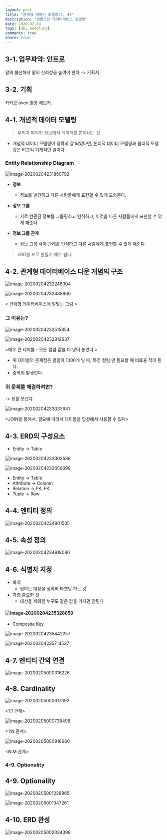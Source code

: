 ```yaml
---
layout: post
title: "관계형 데이터 모델링(3, 4)"
description: "생활코딩 데이터베이스 모델링"
date: 2020-02-04
tags: [db, modeling]
comments: true
share: true
---
```


## 3-1. 업무파악: 인트로

 말의 불신해서 말의 신뢰성을 높여야 한다 -> 기획서



## 3-2. 기획

카카오 oven 활용 해보자. 



## 4-1. 개념적 데이터 모델링

> 우리가 파악한 정보에서 데이터를 뽑아내는 것

* 개념적 데이터 모델링이 정확히 잘 되었다면, 논리적 데이터 모델링과 물리적 모델링은 비교적 기계적인 일이다.



### Entity Relationship Diagram

![image-20200204231850792](/images/image-20200204231850792.png)

* **정보**
  * 정보를 발견하고 다른 사람들에게 표현할 수 있게 도와준다.
* **정보 그룹**
  * 서로 연관된 정보를 그룹핑하고 인식하고, 이것을 다른 사람들에게 표현할 수 있게 해준다.

* **정보 그룹 관계**
  * 정보 그룹 사이 관계를 인식하고 다른 사람에게 표현할 수 있게 해준다.

> ERD를 표로 만들기 매우 쉽다.





## 4-2. 관계형 데이터베이스 다운 개념의 구조

![image-20200204232248304](/images/image-20200204232248304.png)

![image-20200204232438860](/images/image-20200204232438860.png)



< 관계형 데이터베이스에 알맞는 그림 >



### 그 이유는?

![image-20200204232515854](/images/image-20200204232515854.png)

![image-20200204232812637](/images/image-20200204232812637.png)

<매우 큰 테이블 - 모든 컬럼 값을 다 넣어 놓았다.>

* 위 테이블의 문제점은 컬럼이 1000개 일 때, 특정 컬럼 만 필요할 때 비효율 적이 된다.
* 중복이 발생한다.



### 위 문제를 해결하려면?

-> 표를 쪼갠다

![image-20200204233033941](/images/image-20200204233033941.png)

<JOIN을 통해서, 필요에 따라서 테이블을 합성해서 사용할 수 있다>





## 4-3. ERD의 구성요소

* Entity -> Table

![image-20200204233303586](/images/image-20200204233303586.png)



![image-20200204233656699](/images/image-20200204233656699.png)



* Entity -> Table
* Attribute -> Column
* Relation -> PK, FK
* Tuple -> Row



## 4-4. 엔티티 정의

![image-20200204234901505](/images/image-20200204234901505.png)

## 4-5. 속성 정의

![image-20200204234918086](/images/image-20200204234918086.png)





## 4-6. 식별자 지정

* 목적
  * 원하는 대상을 정확히 타겟팅 하는 것
* 가장 중요한 것
  * 대상을 제외한 누구도 같은 값을 가지면 안된다

#### ![image-20200204235328659](/images/image-20200204235328659.png)



* Composite Key

![image-20200204235442257](/images/image-20200204235442257.png)

![image-20200204235714537](/images/image-20200204235714537.png)



## 4-7. 엔티티 간의 연결

![image-20200205000316226](/images/image-20200205000316226.png)



## 4-8. Cardinality

![image-20200205000617392](/images/image-20200205000617392.png)

<1:1 관계>



![image-20200205000738498](/images/image-20200205000738498.png)

<1:N 관계>



![image-20200205000916660](/images/image-20200205000916660.png)

<N:M 관계>



### 4-9. Optionality

## 4-9. Optionality

![image-20200205001228965](/images/image-20200205001228965.png)

![image-20200205001347261](/images/image-20200205001347261.png)





## 4-10. ERD 완성

 ![image-20200205002024398](/images/image-20200205002024398.png)



